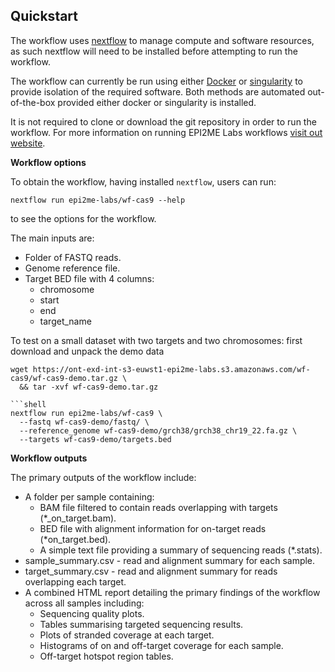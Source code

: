 ## Quickstart

The workflow uses [nextflow](https://www.nextflow.io/) to manage compute and
software resources, as such nextflow will need to be installed before attempting
to run the workflow.

The workflow can currently be run using either
[Docker](https://www.docker.com/products/docker-desktop) or
[singularity](https://docs.sylabs.io/guides/latest/user-guide/) to provide isolation of
the required software. Both methods are automated out-of-the-box provided
either docker or singularity is installed.

It is not required to clone or download the git repository in order to run the workflow.
For more information on running EPI2ME Labs workflows [visit out website](https://labs.epi2me.io/wfindex).

**Workflow options**

To obtain the workflow, having installed `nextflow`, users can run:

```
nextflow run epi2me-labs/wf-cas9 --help
```
to see the options for the workflow.

The main inputs are:
* Folder of FASTQ reads.
* Genome reference file.
* Target BED file with 4 columns:
  * chromosome
  * start
  * end
  * target_name


To test on a small dataset with two targets and two chromosomes:
first download and unpack the demo data
```shell
wget https://ont-exd-int-s3-euwst1-epi2me-labs.s3.amazonaws.com/wf-cas9/wf-cas9-demo.tar.gz \
  && tar -xvf wf-cas9-demo.tar.gz

```shell
nextflow run epi2me-labs/wf-cas9 \
  --fastq wf-cas9-demo/fastq/ \
  --reference_genome wf-cas9-demo/grch38/grch38_chr19_22.fa.gz \
  --targets wf-cas9-demo/targets.bed
```

**Workflow outputs**

The primary outputs of the workflow include:

* A folder per sample containing:
  * BAM file filtered to contain reads overlapping with targets (*_on_target.bam).
  * BED file with alignment information for on-target reads (*on_target.bed).
  * A simple text file providing a summary of sequencing reads (*.stats).
* sample_summary.csv - read and alignment summary for each sample.
* target_summary.csv - read and alignment summary for reads overlapping each target.
* A combined HTML report detailing the primary findings of the workflow across all samples including:
  * Sequencing quality plots. 
  * Tables summarising targeted sequencing results.
  * Plots of stranded coverage at each target.
  * Histograms of on and off-target coverage for each sample.
  * Off-target hotspot region tables.
